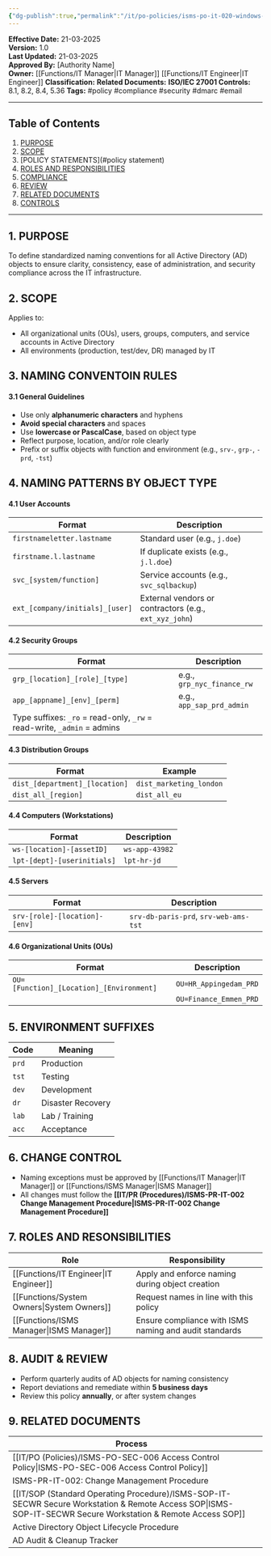 ```yaml
---
{"dg-publish":true,"permalink":"/it/po-policies/isms-po-it-020-windows-active-directory-naming-convention-policy/"}
---
```


**Effective Date:** 21-03-2025  
**Version:** 1.0  
**Last Updated:** 21-03-2025  
**Approved By:** [Authority Name]  
**Owner:** [[Functions/IT Manager\|IT Manager]] [[Functions/IT Engineer\|IT Engineer]]
**Classification:** 
**Related Documents:**
**ISO/IEC 27001 Controls:** 8.1, 8.2, 8.4, 5.36
**Tags:** #policy #compliance  #security #dmarc #email

---
## **Table of Contents**  
1. [PURPOSE](#purpose)  
2. [SCOPE](#scope)  
3. [POLICY STATEMENTS](#policy statement)  
4. [ROLES AND RESPONSIBILITIES](#roles-and-responsibilities)  
5. [COMPLIANCE](#dmarc)  
6. [REVIEW](#responsibilities)  
7. [RELATED DOCUMENTS](#compliance)  
8. [CONTROLS](#registrations)  

---
## **1. PURPOSE**  
To define standardized naming conventions for all Active Directory (AD) objects to ensure clarity, consistency, ease of administration, and security compliance across the IT infrastructure.
## **2. SCOPE**
Applies to:
- All organizational units (OUs), users, groups, computers, and service accounts in Active Directory
- All environments (production, test/dev, DR) managed by IT
## **3. NAMING CONVENTOIN RULES** 

 #### 3.1 General Guidelines
- Use only **alphanumeric characters** and hyphens
- **Avoid special characters** and spaces
- Use **lowercase or PascalCase**, based on object type
- Reflect purpose, location, and/or role clearly
- Prefix or suffix objects with function and environment (e.g., `srv-`, `grp-`, `-prd`, `-tst`)
## **4. NAMING PATTERNS BY OBJECT TYPE**

#### 4.1 User Accounts

| Format                          | Description                                            |
| ------------------------------- | ------------------------------------------------------ |
| `firstnameletter.lastname`      | Standard user (e.g., `j.doe`)                          |
| `firstname.l.lastname`          | If duplicate exists (e.g., `j.l.doe`)                  |
| `svc_[system/function]`         | Service accounts (e.g., `svc_sqlbackup`)               |
| `ext_[company/initials]_[user]` | External vendors or contractors (e.g., `ext_xyz_john`) |
#### 4.2 Security Groups

| Format                                                                  | Description                |
| ----------------------------------------------------------------------- | -------------------------- |
| `grp_[location]_[role]_[type]`                                          | e.g., `grp_nyc_finance_rw` |
| `app_[appname]_[env]_[perm]`                                            | e.g., `app_sap_prd_admin`  |
| Type suffixes: `_ro` = read-only, `_rw` = read-write, `_admin` = admins |                            |
#### 4.3 Distribution Groups

|Format|Example|
|---|---|
|`dist_[department]_[location]`|`dist_marketing_london`|
|`dist_all_[region]`|`dist_all_eu`|
#### 4.4 Computers (Workstations)

| Format                      | Description    |
| --------------------------- | -------------- |
| `ws-[location]-[assetID]`   | `ws-app-43982` |
| `lpt-[dept]-[userinitials]` | `lpt-hr-jd`    |
#### 4.5 Servers

|Format|Description|
|---|---|
|`srv-[role]-[location]-[env]`|`srv-db-paris-prd`, `srv-web-ams-tst`|

#### 4.6 Organizational Units (OUs)

| Format                                   | Description            |
| ---------------------------------------- | ---------------------- |
| `OU=[Function]_[Location]_[Environment]` | `OU=HR_Appingedam_PRD` |
|                                          | `OU=Finance_Emmen_PRD` |
## **5. ENVIRONMENT SUFFIXES**  
| Code  | Meaning           |
| ----- | ----------------- |
| `prd` | Production        |
| `tst` | Testing           |
| `dev` | Development       |
| `dr`  | Disaster Recovery |
| `lab` | Lab / Training    |
| `acc` | Acceptance        |
## **6. CHANGE CONTROL**  
- Naming exceptions must be approved by [[Functions/IT Manager\|IT Manager]] or [[Functions/ISMS Manager\|ISMS Manager]]
- All changes must follow the **[[IT/PR (Procedures)/ISMS-PR-IT-002 Change Management Procedure\|ISMS-PR-IT-002 Change Management Procedure]]**
## **7. ROLES AND RESONSIBILITIES**  

| Role              | Responsibility                                         |
| ----------------- | ------------------------------------------------------ |
| [[Functions/IT Engineer\|IT Engineer]]   | Apply and enforce naming during object creation        |
| [[Functions/System Owners\|System Owners]] | Request names in line with this policy                 |
| [[Functions/ISMS Manager\|ISMS Manager]]  | Ensure compliance with ISMS naming and audit standards |
## **8. AUDIT & REVIEW**
- Perform quarterly audits of AD objects for naming consistency
- Report deviations and remediate within **5 business days**
- Review this policy **annually**, or after system changes
## **9. RELATED DOCUMENTS**

| Process                                                      |     |
| ------------------------------------------------------------ | --- |
| [[IT/PO (Policies)/ISMS-PO-SEC-006 Access Control Policy\|ISMS-PO-SEC-006 Access Control Policy]]                    |     |
| ISMS-PR-IT-002: Change Management Procedure                  |     |
| [[IT/SOP (Standard Operating Procedure)/ISMS-SOP-IT-SECWR Secure Workstation & Remote Access SOP\|ISMS-SOP-IT-SECWR Secure Workstation & Remote Access SOP]] |     |
| Active Directory Object Lifecycle Procedure                  |     |
| AD Audit & Cleanup Tracker                                   |     |




